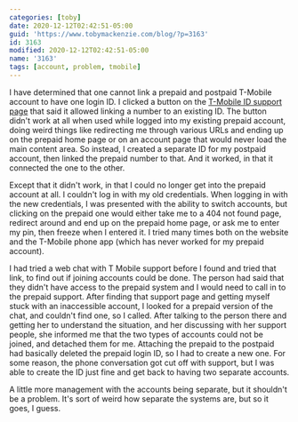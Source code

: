 ```yaml
---
categories: [toby]
date: 2020-12-12T02:42:51-05:00
guid: 'https://www.tobymackenzie.com/blog/?p=3163'
id: 3163
modified: 2020-12-12T02:42:51-05:00
name: '3163'
tags: [account, problem, tmobile]
---
```


I have determined that one cannot link a prepaid and postpaid T-Mobile account to have one login ID.<!--more-->  I clicked a button on the [T-Mobile ID support page](https://www.t-mobile.com/support/account/set-up-and-manage-your-t-mobile-id) that said it allowed linking a number to an existing ID.  The button didn't work at all when used while logged into my existing prepaid account, doing weird things like redirecting me through various URLs and ending up on the prepaid home page or on an account page that would never load the main content area.  So instead, I created a separate ID for my postpaid account, then linked the prepaid number to that.  And it worked, in that it connected the one to the other.

Except that it didn't work, in that I could no longer get into the prepaid account at all.  I couldn't log in with my old credentials.  When logging in with the new credentials, I was presented with the ability to switch accounts, but clicking on the prepaid one would either take me to a 404 not found page, redirect around and end up on the prepaid home page, or ask me to enter my pin, then freeze when I entered it.  I tried many times both on the website and the T-Mobile phone app (which has never worked for my prepaid account).

I had tried a web chat with T Mobile support before I found and tried that link, to find out if joining accounts could be done.  The person had said that they didn't have access to the prepaid system and I would need to call in to the prepaid support.  After finding that support page and getting myself stuck with an inaccessible account, I looked for a prepaid version of the chat, and couldn't find one, so I called.  After talking to the person there and getting her to understand the situation, and her discussing with her support people, she informed me that the two types of accounts could not be joined, and detached them for me.  Attaching the prepaid to the postpaid had basically deleted the prepaid login ID, so I had to create a new one.  For some reason, the phone conversation got cut off with support, but I was able to create the ID just fine and get back to having two separate accounts.

A little more management with the accounts being separate, but it shouldn't be a problem.  It's sort of weird how separate the systems are, but so it goes, I guess.
